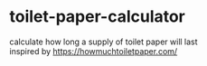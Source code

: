 # toilet-paper-calculator
calculate how long a supply of toilet paper will last  
inspired by https://howmuchtoiletpaper.com/
